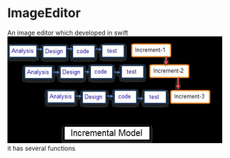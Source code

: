 # ImageEditor
An image editor which developed in swift<br>
![Image text](https://github.com/1143349706/ImageEditor/blob/master/screenshot/1.jpg?raw=true)<br>
it has several functions
